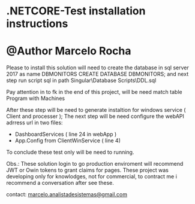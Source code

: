 # .NETCORE-Test installation instructions
# @Author Marcelo Rocha


Please to install this solution will need to create the database in sql server 2017 as name  DBMONITORS
CREATE DATABASE DBMONITORS;
and next step run script sql in path Singular\Database Scripts\DDL.sql 

Pay attention in to fk in the end of this project, will be need match table Program with Machines

After these step will be need to generate instaltion for windows service ( Client and processer );
The next step will be need configure the webAPI adrress url in two files:
- DashboardServices ( line 24 in webApp )
- App.Config from ClientWinService ( line 4)

To conclude these test only will be need to running.

Obs.: These solution login to go production enviroment will recommend JWT or Owin tokens to grant claims for pages.
These project was developing only for knowlodges, not for commercial, to contract me i recommend a conversation after see these.

contact: marcelo.analistadesistemas@gmail.com


